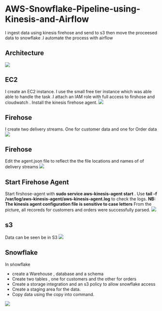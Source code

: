 # AWS-Snowflake-Pipeline-using-Kinesis-and-Airflow
I ingest data using kinesis firehose and send to s3 then move  the proceesed data to snowflake .I automate the process with airflow

## Architecture
![](https://github.com/d-owusu/AWS-Snowflake-Pipline-using-KInesis-and-Airflow/blob/main/Architecture.png)

## EC2
I create an EC2 instance. I use the small free tier instance which was able able to handle the task .I attach an IAM role with full access to firshose and  cloudwatch . Install the kinesis firehose agent.
![](https://github.com/d-owusu/AWS-Snowflake-Pipline-using-KInesis-and-Airflow/blob/main/pictures/install_kinesis_agent.png)

## Firehose
I create two delivery streams. One for customer data and one for Order data
![](https://github.com/d-owusu/AWS-Snowflake-Pipline-using-KInesis-and-Airflow/blob/main/pictures/kinesis_delivery_streams.png)

## Firehose
Edit the  agent.json file to reflect the the file locations and names of of delivery streams 
![](https://github.com/d-owusu/AWS-Snowflake-Pipline-using-KInesis-and-Airflow/blob/main/pictures/kinesis_configuration.png)

##  Start Firehose Agent
Start firshose-agent with **sudo service aws-kinesis-agent start** . Use **tail -f /var/log/aws-kinesis-agent/aws-kinesis-agent.log** to check the logs.
**NB: The kinesis agent configuration file is sensitive to case letters**
From the picture, all recoreds for customers and orders were successfully parsed.
![](https://github.com/d-owusu/AWS-Snowflake-Pipline-using-KInesis-and-Airflow/blob/main/pictures/kinesis_success.png)

## s3
Data can be seen be in S3
![](https://github.com/d-owusu/AWS-Snowflake-Pipline-using-KInesis-and-Airflow/blob/main/pictures/s3.png)

## Snowflake
In sńowflake
- create a Warehouse , database and a schema
- Create two tables , one for customers and the other for orders
- Create a storage integration and an s3 policy to allow snowflake access
- Create a staging area for the data. 
- Copy data using the copy into command.

![](https://github.com/d-owusu/AWS-Snowflake-Pipline-using-KInesis-and-Airflow/blob/main/pictures/snowflake2.png)
